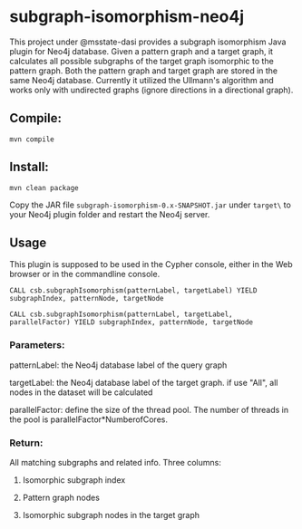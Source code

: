 # subgraph-isomorphism-neo4j

This project under @msstate-dasi provides a subgraph isomorphism Java plugin for Neo4j database. Given a pattern graph and a target graph, it calculates all possible subgraphs of the target graph isomorphic to the pattern graph. Both the pattern graph and target graph are stored in the same Neo4j database. Currently it utilized the Ullmann's algorithm and works only with undirected graphs (ignore directions in a directional graph).

## Compile: 

`mvn compile`

## Install:

`mvn clean package`

Copy the JAR file `subgraph-isomorphism-0.x-SNAPSHOT.jar` under `target\` to your Neo4j plugin folder and restart the Neo4j server.

## Usage

This plugin is supposed to be used in the Cypher console, either in the Web browser or in the commandline console.

`CALL csb.subgraphIsomorphism(patternLabel, targetLabel) YIELD subgraphIndex, patternNode, targetNode`

`CALL csb.subgraphIsomorphism(patternLabel, targetLabel, parallelFactor) YIELD subgraphIndex, patternNode, targetNode`

### Parameters:

patternLabel: the Neo4j database label of the query graph

targetLabel: the Neo4j database label of the target graph. if use "All", all nodes in the dataset will be calculated

parallelFactor: define the size of the thread pool. The number of threads in the pool is parallelFactor*NumberofCores.


### Return:
All matching subgraphs and related info. Three columns:

1. Isomorphic subgraph index 

2. Pattern graph nodes

2. Isomorphic subgraph nodes in the target graph
